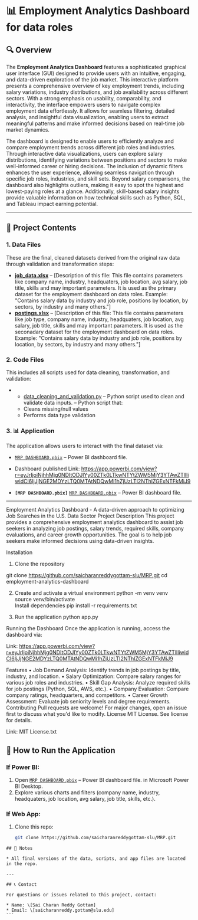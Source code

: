 # 📊 Employment Analytics Dashboard for data roles

## 🔍 Overview

The **Employment Analytics Dashboard** features a sophisticated graphical user interface (GUI) designed to provide users with an intuitive, engaging, and data-driven exploration of the job market. This interactive platform presents a comprehensive overview of key employment trends, including salary variations, industry distributions, and job availability across different sectors. With a strong emphasis on usability, comparability, and interactivity, the interface empowers users to navigate complex employment data effortlessly. It allows for seamless filtering, detailed analysis, and insightful data visualization, enabling users to extract meaningful patterns and make informed decisions based on real-time job market dynamics. 

The dashboard is designed to enable users to efficiently analyze and compare employment trends across different job roles and industries. Through interactive data visualizations, users can explore salary distributions, identifying variations between positions and sectors to make well-informed career or hiring decisions. The inclusion of dynamic filters enhances the user experience, allowing seamless navigation through specific job roles, industries, and skill sets. Beyond salary comparisons, the dashboard also highlights outliers, making it easy to spot the highest and lowest-paying roles at a glance. Additionally, skill-based salary insights provide valuable information on how technical skills such as Python, SQL, and Tableau impact earning potential.

---

## 📁 Project Contents

### 1. **Data Files**
These are the final, cleaned datasets derived from the original raw data through validation and transformation steps:

- **[job_data.xlsx](./job_data.xlsx)** – [Description of this file: This file contains parameters like company name, industry, headquaters, job location, avg salary, job title, skills and may important parameters. It is used as the primary dataset for the employment dashboard on data roles. Example: "Contains salary data by industry and job role, positions by location, by sectors, by industry and many others."]
- **[postings.xlsx](./postings.xlsx)** – [Description of this file: This file contains parameters like job type, company name, industry, headquaters, job location, avg salary, job title, skills and may important parameters. It is used as the seconadary dataset for the employment dashboard on data roles. Example: "Contains salary data by industry and job role, positions by location, by sectors, by industry and many others."]


### 2. **Code Files**
This includes all scripts used for data cleaning, transformation, and validation:

- - [data_cleaning_and_validation.py](./data_cleaning_and_validation.py) – Python script used to clean and validate data inputs.
 – Python script that:
  - Cleans missing/null values
  - Performs data type validation



### 3. 📊 Application
The application allows users to interact with the final dataset via:

- [`MRP DASHBOARD.pbix`](./application/MRP%20DASHBOARD.pbix) – Power BI dashboard file.

- Dashboard published Link: https://app.powerbi.com/view?r=eyJrIjoiNjhhMjg0NDItODJlYy00ZTk0LTkwNTYtZWM5MjY3YTAwZTllIiwidCI6IjJjNGE2MDYzLTQ0MTAtNDQwMi1hZjUzLTI2NThlZGExNTFkMiJ9
- **`[MRP DASHBOARD.pbix]`** [`MRP DASHBOARD.pbix`](./application/MRP%20DASHBOARD.pbix) – Power BI dashboard file.

---

Employment Analytics Dashboard - A data-driven approach to optimizing Job Searches in the U.S. Data Sector
Project Description
This project provides a comprehensive employment analytics dashboard to assist job seekers in analyzing job postings, salary trends, required skills, company evaluations, and career growth opportunities. The goal is to help job seekers make informed decisions using data-driven insights.

Installation
1.	Clone the repository

git clone https://github.com/saicharanreddygottam-slu/MRP.git
cd employment-analytics-dashboard 

2.	Create and activate a virtual environment
python -m venv venv  
source venv/bin/activate  
Install dependencies
pip install -r requirements.txt

4.	Run the application
python app.py  

Running the Dashboard
Once the application is running, access the dashboard via:

Link: https://app.powerbi.com/view?r=eyJrIjoiNjhhMjg0NDItODJlYy00ZTk0LTkwNTYtZWM5MjY3YTAwZTllIiwidCI6IjJjNGE2MDYzLTQ0MTAtNDQwMi1hZjUzLTI2NThlZGExNTFkMiJ9

Features
•	Job Demand Analysis: Identify trends in job postings by title, industry, and location.
•	Salary Optimization: Compare salary ranges for various job roles and industries.
•	Skill Gap Analysis: Analyze required skills for job postings (Python, SQL, AWS, etc.).
•	Company Evaluation: Compare company ratings, headquarters, and competitors.
•	Career Growth Assessment: Evaluate job seniority levels and degree requirements.
Contributing
Pull requests are welcome! For major changes, open an issue first to discuss what you'd like to modify.
License
MIT License. See license for details.

Link: MIT License.txt


## 🚀 How to Run the Application

### If Power BI:
1. Open [`MRP DASHBOARD.pbix`](./application/MRP%20DASHBOARD.pbix) – Power BI dashboard file. in Microsoft Power BI Desktop.
2. Explore various charts and filters (company name, industry, headquaters, job location, avg salary, job title, skills, etc.).

### If Web App:
1. Clone this repo:
   ```bash
   git clone https://github.com/saicharanreddygottam-slu/MRP.git
````
## 📌 Notes

* All final versions of the data, scripts, and app files are located in the repo.

---

## 📞 Contact

For questions or issues related to this project, contact:

* Name: \[Sai Charan Reddy Gottam]
* Email: \[saicharanreddy.gottam@slu.edu]
```
